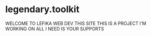 # legendary.toolkit
WELCOME TO LEFIKA WEB DEV THIS SITE   THIS IS A PROJECT I'M WORKING ON ALL I NEED IS YOUR SUPPORTS
